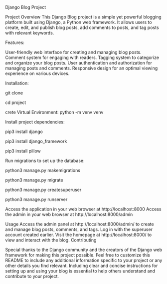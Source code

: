Django Blog Project

Project Overview This Django Blog project is a simple yet powerful blogging platform built using Django, a Python web framework. It allows users to create, edit, and publish blog posts, add comments to posts, and tag posts with relevant keywords.

Features:

User-friendly web interface for creating and managing blog posts. Comment system for engaging with readers. Tagging system to categorize and organize your blog posts. User authentication and authorization for managing posts and comments. Responsive design for an optimal viewing experience on various devices.

Installation:

git clone 

cd project

crete Virtual Environment: python -m venv venv

Install project dependencies:

pip3 install django

pip3 install django_framework

pip3 install pillow

Run migrations to set up the database:

python3 manage.py makemigrations

python3 manage.py migrate

python3 manage.py createsuperuser

python3 manage.py runserver

Access the application in your web browser at http://localhost:8000 Access the admin in your web browser at http://localhost:8000/admin

Usage Access the admin panel at http://localhost:8000/admin/ to create and manage blog posts, comments, and tags. Log in with the superuser account created earlier. Visit the homepage at http://localhost:8000/ to view and interact with the blog. Contributing

Special thanks to the Django community and the creators of the Django web framework for making this project possible. Feel free to customize this README to include any additional information specific to your project or any other details you find relevant. Including clear and concise instructions for setting up and using your blog is essential to help others understand and contribute to your project.
